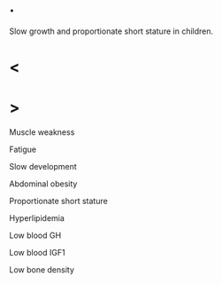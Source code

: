 # .

Slow growth and proportionate short stature in children.

# <

# >

Muscle weakness

Fatigue

Slow development

Abdominal obesity

Proportionate short stature

Hyperlipidemia

Low blood GH

Low blood IGF1

Low bone density
